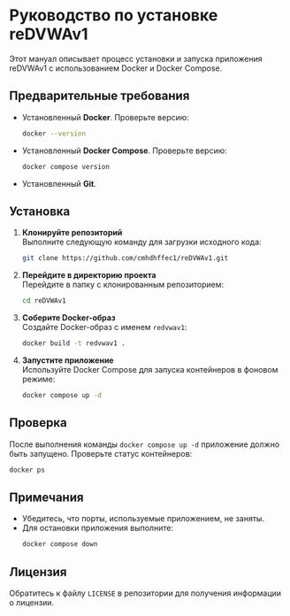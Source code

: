 # Руководство по установке reDVWAv1

Этот мануал описывает процесс установки и запуска приложения reDVWAv1 с использованием Docker и Docker Compose.

## Предварительные требования

- Установленный **Docker**. Проверьте версию:
  ```bash
  docker --version
  ```
- Установленный **Docker Compose**. Проверьте версию:
  ```bash
  docker compose version
  ```
- Установленный **Git**.

## Установка

1. **Клонируйте репозиторий**  
   Выполните следующую команду для загрузки исходного кода:
   ```bash
   git clone https://github.com/cmhdhffec1/reDVWAv1.git
   ```

2. **Перейдите в директорию проекта**  
   Перейдите в папку с клонированным репозиторием:
   ```bash
   cd reDVWAv1
   ```

3. **Соберите Docker-образ**  
   Создайте Docker-образ с именем `redvwav1`:
   ```bash
   docker build -t redvwav1 .
   ```

4. **Запустите приложение**  
   Используйте Docker Compose для запуска контейнеров в фоновом режиме:
   ```bash
   docker compose up -d
   ```

## Проверка

После выполнения команды `docker compose up -d` приложение должно быть запущено. Проверьте статус контейнеров:
```bash
docker ps
```

## Примечания

- Убедитесь, что порты, используемые приложением, не заняты.
- Для остановки приложения выполните:
  ```bash
  docker compose down
  ```

## Лицензия

Обратитесь к файлу `LICENSE` в репозитории для получения информации о лицензии.